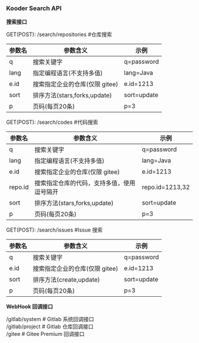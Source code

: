 ### Kooder Search API

**搜索接口**

GET(POST): /search/repositories  #仓库搜索  

|参数名 |参数含义  | 示例|
--- | --- | ---
|q|搜索关键字|q=password|
|lang|指定编程语言(不支持多值)|lang=Java|
|e.id|搜索指定企业的仓库(仅限 gitee)|e.id=1213|
|sort|排序方法(stars,forks,update)|sort=update|
|p|页码(每页20条)|p=3|

GET(POST): /search/codes         #代码搜索  

|参数名 |参数含义  | 示例|
--- | --- | ---
|q|搜索关键字|q=password|
|lang|指定编程语言(不支持多值)|lang=Java|
|e.id|搜索指定企业的仓库(仅限 gitee)|e.id=1213|
|repo.id|搜索指定仓库的代码，支持多值，使用逗号隔开|repo.id=1213,32|
|sort|排序方法(stars,forks,update)|sort=update|
|p|页码(每页20条)|p=3|

GET(POST): /search/issues        #Issue 搜索

|参数名 |参数含义  | 示例|
--- | --- | ---
|q|搜索关键字|q=password|
|e.id|搜索指定企业的仓库(仅限 gitee)|e.id=1213|
|sort|排序方法(create,update)|sort=update|
|p|页码(每页20条)|p=3|


**WebHook 回调接口**

/gitlab/system   # Gitlab 系统回调接口  
/gitlab/project  # Gitlab 仓库回调接口  
/gitee           # Gitee Premium 回调接口
